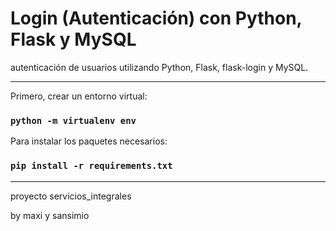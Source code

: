 # Login (Autenticación) con Python, Flask y MySQL

autenticación de usuarios utilizando Python, Flask, flask-login y MySQL.

<hr/>

Primero, crear un entorno virtual:
### `python -m virtualenv env`

Para instalar los paquetes necesarios:
### `pip install -r requirements.txt`

<hr/>
proyecto servicios_integrales 

by maxi y sansimio